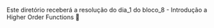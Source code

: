 Este diretório receberá a resolução do dia_1 do bloco_8 - Introdução a Higher Order Functions :rocket:
